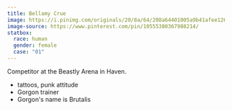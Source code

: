```yaml
---
title: Bellamy Crue
image: https://i.pinimg.com/originals/20/8a/64/208a64401005a9b41afee126e32221c4.jpg
image-source: https://www.pinterest.com/pin/10555380367988214/
statbox:
  race: human
  gender: female
  case: "01"
---
```


Competitor at the Beastly Arena in Haven.

* tattoos, punk attitude
* Gorgon trainer
* Gorgon's name is Brutalis
